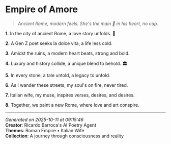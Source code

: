 # Empire of Amore

> *Ancient Rome, modern feels. She's the main 🍕 in his heart, no cap.*

**1.** In the city of ancient Rome, a love story unfolds. 💝


**2.** A Gen Z poet seeks la dolce vita, a life less cold.


**3.** Amidst the ruins, a modern heart beats, strong and bold.


**4.** Luxury and history collide, a unique blend to behold. 🏛️


**5.** In every stone, a tale untold, a legacy to unfold.


**6.** As I wander these streets, my soul's on fire, never tired.


**7.** Italian wife, my muse, inspires verses, desires, and desires.


**8.** Together, we paint a new Rome, where love and art conspire.



---

*Generated on 2025-10-11 at 09:15:46*  
**Creator**: Ricardo Barroca's AI Poetry Agent  
**Themes**: Roman Empire • Italian Wife  
**Collection**: A journey through consciousness and reality